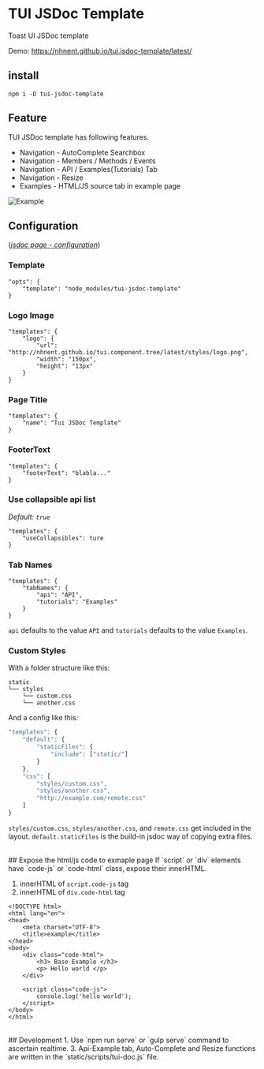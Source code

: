 # TUI JSDoc Template
Toast UI JSDoc template

Demo: https://nhnent.github.io/tui.jsdoc-template/latest/

## install
```
npm i -D tui-jsdoc-template
```

## Feature
TUI JSDoc template has following features.

* Navigation - AutoComplete Searchbox
* Navigation - Members / Methods / Events
* Navigation - API / Examples(Tutorials) Tab
* Navigation - Resize
* Examples - HTML/JS source tab in example page

![Example](https://cloud.githubusercontent.com/assets/12269563/20049432/69d2ed42-a506-11e6-980e-53b991e5ee5b.png)

## Configuration
([*jsdoc page - configuration*](http://usejsdoc.org/about-configuring-jsdoc.html#incorporating-command-line-options-into-the-configuration-file))

### Template
```
"opts": {
    "template": "node_modules/tui-jsdoc-template"
}
```

### Logo Image
```
"templates": {
    "logo": {
        "url": "http://nhnent.github.io/tui.component.tree/latest/styles/logo.png",
        "width": "150px",
        "height": "13px"
    }
}
```

### Page Title
```
"templates": {
    "name": "Tui JSDoc Template"
}
```

### FooterText
```
"templates": {
    "footerText": "blabla..."
}
```

### Use collapsible api list
*Default: `true`*
```
"templates": {
    "useCollapsibles": ture
}
```

### Tab Names
```
"templates": {
    "tabNames": {
        "api": "API",
        "tutorials": "Examples"
    }
}
```

`api` defaults to the value `API` and `tutorials` defaults to the value `Examples`.

### Custom Styles
With a folder structure like this:
```
static
└── styles
    └── custom.css
    └── another.css
```
And a config like this:
```js
"templates": {
    "default": {
        "staticFiles": {
            "include": ["static/"]
        }
    },
    "css": [
        "styles/custom.css",
        "styles/another.css",
        "http://example.com/remote.css"
    ]
}
```

`styles/custom.css`, `styles/another.css`, and `remote.css` get included in the layout.
`default.staticFiles` is the build-in jsdoc way of copying extra files.

<br>
## Expose the html/js code to exmaple page
If `script` or `div` elements have `code-js` or `code-html` class, expose their innerHTML.

1. innerHTML of `script.code-js` tag
2. innerHTML of `div.code-html` tag

```
<!DOCTYPE html>
<html lang="en">
<head>
    <meta charset="UTF-8">
    <title>example</title>
</head>
<body>
    <div class="code-html">
        <h3> Base Example </h3>
        <p> Hello world </p>
    </div>

    <script class="code-js">
        console.log('hello world');
    </script>
</body>
</html>

```

<br>
## Development
1. Use `npm run serve` or `gulp serve` command to ascertain realtime.
3. Api-Example tab, Auto-Complete and Resize functions are written in the `static/scripts/tui-doc.js` file.
